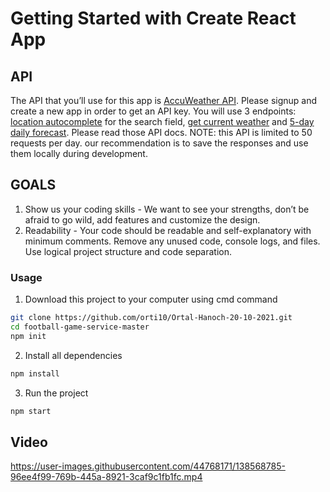# Getting Started with Create React App

## API
The API that you’ll use for this app is [AccuWeather API](https://developer.accuweather.com/).
Please signup and create a new app in order to get an API key.
You will use 3 endpoints: [location autocomplete](https://developer.accuweather.com/accuweather-locations-api/apis/get/locations/v1/cities/autocomplete) for the search field, [get current weather](https://developer.accuweather.com/accuweather-current-conditions-api/apis/get/currentconditions/v1/%7BlocationKey%7D) and
[5-day daily forecast](https://developer.accuweather.com/accuweather-forecast-api/apis/get/forecasts/v1/daily/5day/%7BlocationKey%7D).
Please read those API docs.
NOTE: this API is limited to 50 requests per day. our recommendation is to save the responses
and use them locally during development.

## GOALS
1. Show us your coding skills - We want to see your strengths, don’t be afraid to go wild, add
features and customize the design.
2. Readability - Your code should be readable and self-explanatory with minimum
comments. Remove any unused code, console logs, and files. Use logical project
structure and code separation.

### Usage
1. Download this project to your computer using cmd command
```sh
git clone https://github.com/orti10/Ortal-Hanoch-20-10-2021.git
cd football-game-service-master
npm init
```

2. Install all dependencies
```sh
npm install
```

3. Run the project
```sh
npm start
```
## Video
https://user-images.githubusercontent.com/44768171/138568785-96ee4f99-769b-445a-8921-3caf9c1fb1fc.mp4





